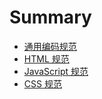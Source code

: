 # Summary
* [通用编码规范](common.md)
* [HTML 规范](html.md)
* [JavaScript 规范](javascript.md)
* [CSS 规范](css.md)
